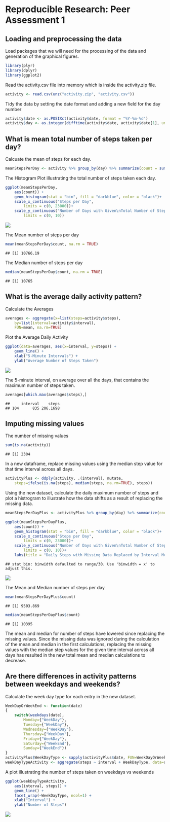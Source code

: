 # Reproducible Research: Peer Assessment 1


## Loading and preprocessing the data

Load packages that we will need for the processing of the data and generation
of the graphical figures.


```r
library(plyr)
library(dplyr)
library(ggplot2)
```

Read the activity.csv file into memory which is inside the activity.zip file.


```r
activity <- read.csv(unz("activity.zip", "activity.csv"))
```

Tidy the data by setting the date format and adding a new field for the day number


```r
activity$date <- as.POSIXct(activity$date, format = "%Y-%m-%d")
activity$day <- as.integer(difftime(activity$date, activity$date[1], units = "days"))
```

## What is mean total number of steps taken per day?

Calcuate the mean of steps for each day.


```r
meanStepsPerDay <- activity %>% group_by(day) %>% summarize(count = sum(steps))
```

The Histogram Plot illustrating the total number of steps taken each day.


```r
ggplot(meanStepsPerDay,
    aes(count)) + 
    geom_histogram(stat = "bin", fill = "darkblue", color = "black")+
    scale_x_continuous("Steps per Day", 
        limits = c(0, 23000))+
    scale_y_continuous("Number of Days with Given\nTotal Number of Steps",
        limits = c(0, 10))
```

![](PA1_template_files/figure-html/unnamed-chunk-5-1.png) 

The Mean number of steps per day


```r
mean(meanStepsPerDay$count, na.rm = TRUE)
```

```
## [1] 10766.19
```

The Median number of steps per day


```r
median(meanStepsPerDay$count, na.rm = TRUE)
```

```
## [1] 10765
```


## What is the average daily activity pattern?

Calculate the Averages


```r
averages <- aggregate(x=list(steps=activity$steps), 
    by=list(interval=activity$interval),
    FUN=mean, na.rm=TRUE)
```

Plot the Average Daily Activity


```r
ggplot(data=averages, aes(x=interval, y=steps)) +
    geom_line() +
    xlab("5-Minute Intervals") +
    ylab("Average Number of Steps Taken")
```

![](PA1_template_files/figure-html/unnamed-chunk-9-1.png) 

The 5-minute interval, on average over all the days, that contains the maximum
number of steps taken.


```r
averages[which.max(averages$steps),]
```

```
##     interval    steps
## 104      835 206.1698
```

## Imputing missing values

The number of missing values


```r
sum(is.na(activity))
```

```
## [1] 2304
```

In a new dataframe, replace missing values using the median step value for that
time interval across all days.


```r
activityPlus <- ddply(activity, .(interval), mutate, 
    steps=ifelse(is.na(steps), median(steps, na.rm=TRUE), steps))
```

Using the new dataset, calculate the daily maximum number of steps and plot a
histrogram to illustrate how the data shifts as a result of replacing the
missing data.


```r
meanStepsPerDayPlus <- activityPlus %>% group_by(day) %>% summarize(count=sum(steps))

ggplot(meanStepsPerDayPlus,
    aes(count)) + 
    geom_histogram(stat = "bin", fill = "darkblue", color = "black")+
    scale_x_continuous("Steps per Day", 
        limits = c(0, 23000))+
    scale_y_continuous("Number of Days with Given\nTotal Number of Steps",
        limits = c(0, 10))+
    labs(title = "Daily Steps with Missing Data Replaced by Interval Medians")
```

```
## stat_bin: binwidth defaulted to range/30. Use 'binwidth = x' to adjust this.
```

![](PA1_template_files/figure-html/unnamed-chunk-13-1.png) 

The Mean and Median number of steps per day


```r
mean(meanStepsPerDayPlus$count)
```

```
## [1] 9503.869
```

```r
median(meanStepsPerDayPlus$count)
```

```
## [1] 10395
```

The mean and median for number of steps have lowered since replacing the missing
values.  Since the missing data was ignored during the calculation of the mean
and median in the first calculations, replacing the missing values with the
median step values for the given time interval across all days has resulted in
the new total mean and median calculations to decrease.

## Are there differences in activity patterns between weekdays and weekends?

Calculate the week day type for each entry in the new dataset.


```r
WeekDayOrWeekEnd <- function(date)
{
    switch(weekdays(date),
        Monday={"WeekDay"},
        Tuesday={"WeekDay"},
        Wednesday={"WeekDay"},
        Thursday={"WeekDay"},
        Friday={"WeekDay"},
        Saturday={"WeekEnd"},
        Sunday={"WeekEnd"})
}
activityPlus$WeekDayType <- sapply(activityPlus$date, FUN=WeekDayOrWeekEnd)
weekDayTypeActivity <- aggregate(steps ~ interval + WeekDayType, data=activityPlus, mean)
```

A plot illustrating the number of steps taken on weekdays vs weekends


```r
ggplot(weekDayTypeActivity,
    aes(interval, steps)) +
    geom_line() +
    facet_wrap(~WeekDayType, ncol=1) +
    xlab("Interval") +
    ylab("Number of Steps")
```

![](PA1_template_files/figure-html/unnamed-chunk-16-1.png) 
